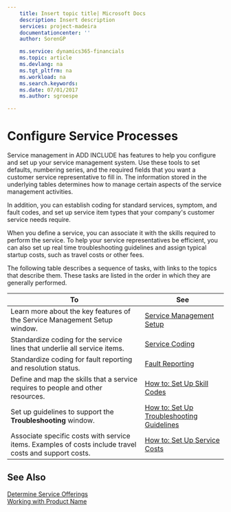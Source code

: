 ```yaml
---
    title: Insert topic title| Microsoft Docs
    description: Insert description
    services: project-madeira
    documentationcenter: ''
    author: SorenGP

    ms.service: dynamics365-financials
    ms.topic: article
    ms.devlang: na
    ms.tgt_pltfrm: na
    ms.workload: na
    ms.search.keywords:
    ms.date: 07/01/2017
    ms.author: sgroespe

---
```

# Configure Service Processes
Service management in ADD INCLUDE<!--[!INCLUDE[navnow](../../includes/navnow_md.md)]--> has features to help you configure and set up your service management system. Use these tools to set defaults, numbering series, and the required fields that you want a customer service representative to fill in. The information stored in the underlying tables determines how to manage certain aspects of the service management activities.  
  
 In addition, you can establish coding for standard services, symptom, and fault codes, and set up service item types that your company's customer service needs require.  
  
 When you define a service, you can associate it with the skills required to perform the service. To help your service representatives be efficient, you can also set up real time troubleshooting guidelines and assign typical startup costs, such as travel costs or other fees.  
  
 The following table describes a sequence of tasks, with links to the topics that describe them. These tasks are listed in the order in which they are generally performed.  
  
|**To**|**See**|  
|------------|-------------|  
|Learn more about the key features of the Service Management Setup window.|[Service Management Setup](../service-management-setup.md)|  
|Standardize coding for the service lines that underlie all service items.|[Service Coding](../service-coding.md)|  
|Standardize coding for fault reporting and resolution status.|[Fault Reporting](../fault-reporting.md)|  
|Define and map the skills that a service requires to people and other resources.|[How to: Set Up Skill Codes](../how-to-set-up-skill-codes.md)|  
|Set up guidelines to support the **Troubleshooting** window.|[How to: Set Up Troubleshooting Guidelines](../how-to-set-up-troubleshooting-guidelines.md)|  
|Associate specific costs with service items. Examples of costs include travel costs and support costs.|[How to: Set Up Service Costs](../how-to-set-up-service-costs.md)|  
  
## See Also  
 [Determine Service Offerings](../determine-service-offerings.md)   
 [Working with Product Name](../working-with-$-p_1-product-name-$-.md)
